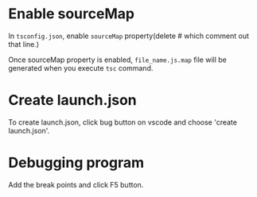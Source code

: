 # Enable sourceMap

In `tsconfig.json`, enable `sourceMap` property(delete # which comment out that line.)

Once sourceMap property is enabled, `file_name.js.map` file will be generated when you execute `tsc` command.


# Create launch.json

To create launch.json, click bug button on vscode and choose 'create launch.json'.

# Debugging program
Add the break points and click F5 button.
